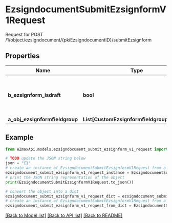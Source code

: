 # EzsigndocumentSubmitEzsignformV1Request

Request for POST /1/object/ezsigndocument/{pkiEzsigndocumentID}/submitEzsignform

## Properties

Name | Type | Description | Notes
------------ | ------------- | ------------- | -------------
**b_ezsignform_isdraft** | **bool** | Whether the Ezsignform submitted is a draft or not. | 
**a_obj_ezsignformfieldgroup** | **List[CustomEzsignformfieldgroupRequest]** |  | 

## Example

```python
from eZmaxApi.models.ezsigndocument_submit_ezsignform_v1_request import EzsigndocumentSubmitEzsignformV1Request

# TODO update the JSON string below
json = "{}"
# create an instance of EzsigndocumentSubmitEzsignformV1Request from a JSON string
ezsigndocument_submit_ezsignform_v1_request_instance = EzsigndocumentSubmitEzsignformV1Request.from_json(json)
# print the JSON string representation of the object
print(EzsigndocumentSubmitEzsignformV1Request.to_json())

# convert the object into a dict
ezsigndocument_submit_ezsignform_v1_request_dict = ezsigndocument_submit_ezsignform_v1_request_instance.to_dict()
# create an instance of EzsigndocumentSubmitEzsignformV1Request from a dict
ezsigndocument_submit_ezsignform_v1_request_from_dict = EzsigndocumentSubmitEzsignformV1Request.from_dict(ezsigndocument_submit_ezsignform_v1_request_dict)
```
[[Back to Model list]](../README.md#documentation-for-models) [[Back to API list]](../README.md#documentation-for-api-endpoints) [[Back to README]](../README.md)


